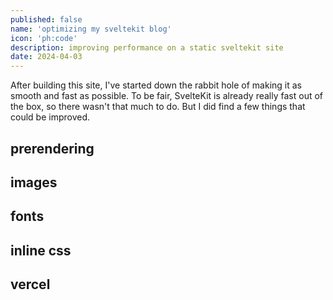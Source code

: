 ```yaml
---
published: false
name: 'optimizing my sveltekit blog'
icon: 'ph:code'
description: improving performance on a static sveltekit site
date: 2024-04-03
---
```


After building this site, I've started down the rabbit hole of making it as smooth and fast as possible. To be fair, SvelteKit is already really fast out of the box, so there wasn't that much to do. But I did find a few things that could be improved.

## prerendering

## images

## fonts

## inline css

## vercel

